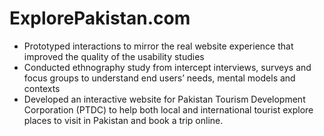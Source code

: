 # ExplorePakistan.com
- Prototyped interactions to mirror the real website experience that improved the quality of the usability studies
- Conducted ethnography study from intercept interviews, surveys and focus groups to understand end users’ needs, mental models and contexts
- Developed an interactive website for Pakistan Tourism Development Corporation (PTDC) to help both local and international tourist explore places to visit in Pakistan and book a trip online.
